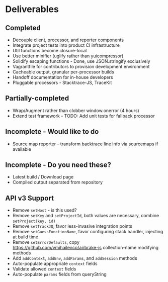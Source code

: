 # Deliverables
## Completed
  * Decouple client, processor, and reporter components
  * Integrate project tests into product CI infrastructure
  * Util functions become closure-local
  * Use better minifier (uglify rather than yuicompressor)
  * Solidify escaping functions - Done, use JSON.stringify exclusively
  * Vagrantfile for contributors to provision development environment
  * Cacheable output, granular per-processor builds
  * Handoff documentation for in-house developers
  * Pluggable processors - Stacktrace-JS, TraceKit

## Partially-completed
  * Wrap/Augment rather than clobber window.onerror (4 hours)
  * Extend test framework - TODO: Add unit tests for fallback processor

## Incomplete - Would like to do
  * Source map reporter - transform backtrace line info via sourcemaps if available

## Incomplete - Do you need these?
  * Latest build / Download page
  * Compiled output separated from repository

## API v3 Support

  * Remove `setHost` - is this used?
  * Remove `setKey` and `setProjectId`, both values are necessary, combine `setProject(key, id)`
  * Remove `setTrackJQ`, favor less-invasive integration points
  * Remove `setGuessFunctionName`, favor configuring stack handler, injecting at build time
  * Remove `setErrorDefaults`, copy https://github.com/vmihailenco/airbrake-js collection-name modifying methods
  * Add `addContext`, `addEnv`, `addParams`, and `addSession` methods
  * Auto-populate appropriate `context` fields
  * Validate allowed `context` fields
  * Auto-populate `params` fields from queryString
